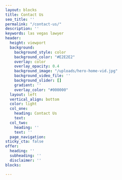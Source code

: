```yaml
---
layout: blocks
title: Contact Us 
seo_title: ''
permalink: "/contact-us/"
description: ''
keywords: las vegas lawyer
header:
  height: viewport
  background:
    background_style: color
    background_color: "#E2E2E2"
    overlay: color
    overlay_opacity: 0.4
    background_image: "/uploads/hero-home-vid.jpg"
    background_video_file: ''
    background_slider: []
    gradient: ''
    overlay_color: "#000000"
  layout: left
  vertical_align: bottom
  color: light
  col_one:
    heading: Contact Us
    text: 
  col_two:
    heading: ''
    text: ''
  page_navigation:
sticky_cta: false
offer:
  heading: ''
  subheading: ''
  disclaimer: ''
blocks:

---
```

